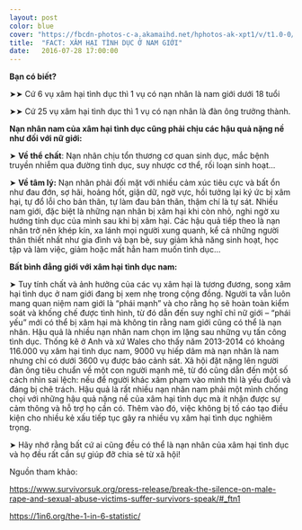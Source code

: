 ```yaml
---
layout: post
color: blue
cover: "https://fbcdn-photos-c-a.akamaihd.net/hphotos-ak-xpt1/v/t1.0-0/s480x480/13627166_1753275628295057_4061519028986299778_n.jpg?oh=29d585303975376f767ce02824b291e2&oe=581B875D&__gda__=1478085713_64b878fa53bcecdd699c7fdb88c95b1c"
title:  "FACT: XÂM HẠI TÌNH DỤC Ở NAM GIỚI"
date:   2016-07-28 17:00:00
---
```

<b>Bạn có biết?</b>

➤➤ Cứ 6 vụ xâm hại tình dục thì 1 vụ có nạn nhân là nam giới dưới 18 tuổi

➤➤ Cứ 25 vụ xâm hại tình dục thì 1 vụ có nạn nhân là đàn ông trưởng thành.


<b>Nạn nhân nam của xâm hại tình dục cũng phải chịu các hậu quả nặng nề như đối với nữ giới:</b>

➤ <b>Về thể chất</b>: Nạn nhân chịu tổn thương cơ quan sinh dục, mắc bệnh truyền nhiễm qua đường tình dục, suy nhược cơ thể, rối loạn sinh hoạt...

➤ <b>Về tâm lý:</b> Nạn nhân phải đối mặt với nhiều cảm xúc tiêu cực và bất ổn như đau đớn, sợ hãi, hoảng hốt, giận dữ, ngờ vực, hồi tưởng lại ký ức bị xâm hại, tự đổ lỗi cho bản thân, tự làm đau bản thân, thậm chí là tự sát. Nhiều nam giới, đặc biệt là những nạn nhân bị xâm hại khi còn nhỏ, nghi ngờ xu hướng tính dục của mình sau khi bị xâm hại. Các hậu quả tiếp theo là nạn nhân trở nên khép kín, xa lánh mọi người xung quanh, kể cả những người thân thiết nhất như gia đình và bạn bè, suy giảm khả năng sinh hoạt, học tập và làm việc, giảm hoặc mất hẳn ham muốn tình dục...


<b>Bất bình đẳng giới với xâm hại tình dục nam:</b>

➤ Tuy tính chất và ảnh hưởng của các vụ xâm hại là tương đương, song xâm hại tình dục ở nam giới đang bị xem nhẹ trong cộng đồng. Người ta vẫn luôn mang quan niệm nam giới là “phái mạnh” và cho rằng họ sẽ hoàn toàn kiểm soát và khống chế được tình hình, từ đó dẫn đến suy nghĩ chỉ nữ giới – “phái yếu” mới có thể bị xâm hại mà không tin rằng nam giới cũng có thể là nạn nhân. Hậu quả là nhiều nạn nhân nam chọn im lặng sau những vụ tấn công tình dục. Thống kê ở Anh và xứ Wales cho thấy năm 2013-2014 có khoảng 116.000 vụ xâm hại tình dục nam, 9000 vụ hiếp dâm mà nạn nhân là nam nhưng chỉ có dưới 3600 vụ được báo cảnh sát. Xã hội đặt nặng lên người đàn ông tiêu chuẩn về một con người mạnh mẽ, từ đó cũng dẫn đến một số cách nhìn sai lệch: nếu để người khác xâm phạm vào mình thì là yếu đuối và đáng bị chê trách. Hậu quả là rất nhiều nạn nhân nam phải một mình chống chọi với những hậu quả nặng nề của xâm hại tình dục mà ít nhận được sự cảm thông và hỗ trợ họ cần có. Thêm vào đó, việc không bị tố cáo tạo điều kiện cho nhiều kẻ xấu tiếp tục gây ra nhiều vụ xâm hại tình dục nghiêm trọng.

➤ Hãy nhớ rằng bất cứ ai cũng đều có thể là nạn nhân của xâm hại tình dục và họ đều rất cần sự giúp đỡ chia sẻ từ xã hội!


Nguồn tham khảo: 

https://www.survivorsuk.org/press-release/break-the-silence-on-male-rape-and-sexual-abuse-victims-suffer-survivors-speak/#_ftn1

https://1in6.org/the-1-in-6-statistic/
